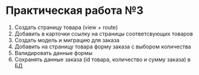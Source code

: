 # Практическая работа №3
1. Создать страницу товара (view + route)
2. Добавить в карточки ссылку на страницы соответсвующих товаров 
3. Создать модель и миграцию для заказа
4. Добавить на страницу товара форму заказа с выбором количества
5. Валидировать данные формы
6. Сохранять данные заказа (id товара, количество и сумму заказа) в БД
